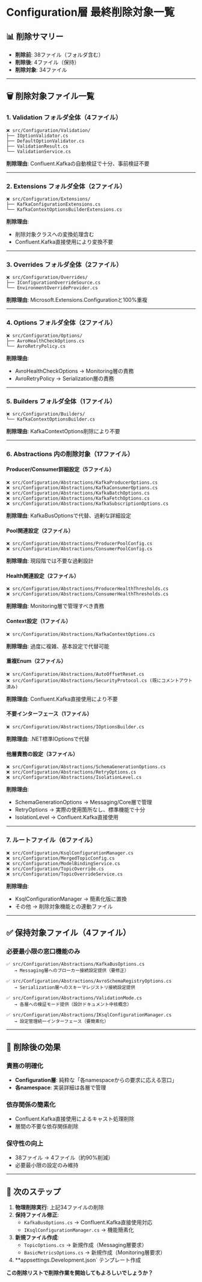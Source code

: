 # Configuration層 最終削除対象一覧

## 📊 **削除サマリー**
- **削除前**: 38ファイル（フォルダ含む）
- **削除後**: 4ファイル（保持）
- **削除対象**: 34ファイル

---

## 🗑️ **削除対象ファイル一覧**

### **1. Validation フォルダ全体（4ファイル）**
```
❌ src/Configuration/Validation/
├── IOptionValidator.cs
├── DefaultOptionValidator.cs
├── ValidationResult.cs
└── ValidationService.cs
```
**削除理由**: Confluent.Kafkaの自動検証で十分、事前検証不要

---

### **2. Extensions フォルダ全体（2ファイル）**
```
❌ src/Configuration/Extensions/
├── KafkaConfigurationExtensions.cs
└── KafkaContextOptionsBuilderExtensions.cs
```
**削除理由**: 
- 削除対象クラスへの変換処理含む
- Confluent.Kafka直接使用により変換不要

---

### **3. Overrides フォルダ全体（2ファイル）**
```
❌ src/Configuration/Overrides/
├── IConfigurationOverrideSource.cs
└── EnvironmentOverrideProvider.cs
```
**削除理由**: Microsoft.Extensions.Configurationと100%重複

---

### **4. Options フォルダ全体（2ファイル）**
```
❌ src/Configuration/Options/
├── AvroHealthCheckOptions.cs
└── AvroRetryPolicy.cs
```
**削除理由**: 
- AvroHealthCheckOptions → Monitoring層の責務
- AvroRetryPolicy → Serialization層の責務

---

### **5. Builders フォルダ全体（1ファイル）**
```
❌ src/Configuration/Builders/
└── KafkaContextOptionsBuilder.cs
```
**削除理由**: KafkaContextOptions削除により不要

---

### **6. Abstractions 内の削除対象（17ファイル）**

#### **Producer/Consumer詳細設定（5ファイル）**
```
❌ src/Configuration/Abstractions/KafkaProducerOptions.cs
❌ src/Configuration/Abstractions/KafkaConsumerOptions.cs
❌ src/Configuration/Abstractions/KafkaBatchOptions.cs
❌ src/Configuration/Abstractions/KafkaFetchOptions.cs
❌ src/Configuration/Abstractions/KafkaSubscriptionOptions.cs
```
**削除理由**: KafkaBusOptionsで代替、過剰な詳細設定

#### **Pool関連設定（2ファイル）**
```
❌ src/Configuration/Abstractions/ProducerPoolConfig.cs
❌ src/Configuration/Abstractions/ConsumerPoolConfig.cs
```
**削除理由**: 現段階では不要な過剰設計

#### **Health関連設定（2ファイル）**
```
❌ src/Configuration/Abstractions/ProducerHealthThresholds.cs
❌ src/Configuration/Abstractions/ConsumerHealthThresholds.cs
```
**削除理由**: Monitoring層で管理すべき責務

#### **Context設定（1ファイル）**
```
❌ src/Configuration/Abstractions/KafkaContextOptions.cs
```
**削除理由**: 過度に複雑、基本設定で代替可能

#### **重複Enum（2ファイル）**
```
❌ src/Configuration/Abstractions/AutoOffsetReset.cs
❌ src/Configuration/Abstractions/SecurityProtocol.cs (既にコメントアウト済み)
```
**削除理由**: Confluent.Kafka直接使用により不要

#### **不要インターフェース（1ファイル）**
```
❌ src/Configuration/Abstractions/IOptionsBuilder.cs
```
**削除理由**: .NET標準IOptions<T>で代替

#### **他層責務の設定（3ファイル）**
```
❌ src/Configuration/Abstractions/SchemaGenerationOptions.cs
❌ src/Configuration/Abstractions/RetryOptions.cs
❌ src/Configuration/Abstractions/IsolationLevel.cs
```
**削除理由**: 
- SchemaGenerationOptions → Messaging/Core層で管理
- RetryOptions → 実際の使用箇所なし、標準機能で十分
- IsolationLevel → Confluent.Kafka直接使用

---

### **7. ルートファイル（6ファイル）**
```
❌ src/Configuration/KsqlConfigurationManager.cs
❌ src/Configuration/MergedTopicConfig.cs
❌ src/Configuration/ModelBindingService.cs
❌ src/Configuration/TopicOverride.cs
❌ src/Configuration/TopicOverrideService.cs
```
**削除理由**: 
- KsqlConfigurationManager → 簡素化版に置換
- その他 → 削除対象機能との連動ファイル

---

## ✅ **保持対象ファイル（4ファイル）**

### **必要最小限の窓口機能のみ**
```
✅ src/Configuration/Abstractions/KafkaBusOptions.cs
   → Messaging層へのブローカー接続設定提供（要修正）

✅ src/Configuration/Abstractions/AvroSchemaRegistryOptions.cs
   → Serialization層へのスキーマレジストリ接続設定提供

✅ src/Configuration/Abstractions/ValidationMode.cs
   → 各層への検証モード提供（設計ドキュメント中核概念）

✅ src/Configuration/Abstractions/IKsqlConfigurationManager.cs
   → 設定管理統一インターフェース（要簡素化）
```

---

## 🎯 **削除後の効果**

### **責務の明確化**
- **Configuration層**: 純粋な「各namespaceからの要求に応える窓口」
- **各namespace**: 実装詳細は各層で管理

### **依存関係の簡素化**
- Confluent.Kafka直接使用によるキャスト処理削除
- 層間の不要な依存関係削除

### **保守性の向上**
- 38ファイル → 4ファイル（約90%削減）
- 必要最小限の設定のみ維持

---

## 🚀 **次のステップ**

1. **物理削除実行**: 上記34ファイルの削除
2. **保持ファイル修正**: 
   - `KafkaBusOptions.cs` → Confluent.Kafka直接使用対応
   - `IKsqlConfigurationManager.cs` → 機能簡素化
3. **新規ファイル作成**: 
   - `TopicOptions.cs` → 新規作成（Messaging層要求）
   - `BasicMetricsOptions.cs` → 新規作成（Monitoring層要求）
4. **appsettings.Development.json` テンプレート作成

**この削除リストで削除作業を開始してもよろしいでしょうか？**